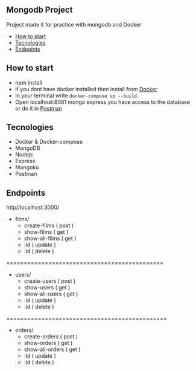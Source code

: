 ## Mongodb Project

Project made it for practice with mongodb and Docker

- [How to start](#how-to-start)
- [Tecnologies](#tecnologies)
- [Endpoints](#endpoints)


## How to start

- npm install
- if you dont have docker installed then install from [Docker](#https://www.docker.com/)
- In your terminal write `docker-compose up --build`.
- Open localhost:8081 mongo express you hace access to the database or do it in [Postman](#https://www.postman.com/)

## Tecnologies

- Docker & Docker-compose
- MongoDB
- Nodejs
- Express
- Mongoku
- Postman

## Endpoints 

 http//localhost:3000/

  - films/
    - create-films ( post )
    - show-films ( get )
    - show-all-films ( get )
    - :id ( update )
    - :id ( delete )

=============================================

  - users/
    - create-users ( post )
    - show-users ( get )
    - show-all-users ( get )
    - :id ( update )
    - :id ( delete )

==============================================

  - orders/
    - create-orders ( post )
    - show-orders ( get )
    - show-all-orders ( get )
    - :id ( update )
    - :id ( delete )
